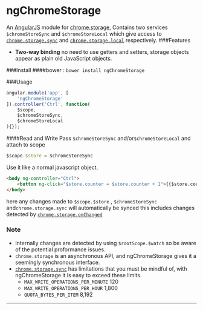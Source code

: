 ngChromeStorage
===================

An [AngularJS](https://github.com/angular/angular.js) module for [chrome.storage](https://developer.chrome.com/extensions/storage), Contains two services `$chromeStoreSync` and `$chromeStoreLocal` which give access to [`chrome.storage.sync`](https://developer.chrome.com/extensions/storage#property-sync) and [`chrome.storage.local`](https://developer.chrome.com/extensions/storage#property-local) respectively.
###Features
* **Two-way binding** no need to use getters and setters, storage objects appear as plain old JavaScript objects.

###Install
####bower : `bower install ngChromeStorage`

###Usage
```javascript
angular.module('app', [
    'ngChromeStorage'
]).controller('Ctrl', function(
    $scope,
    $chromeStoreSync,
    $chromeStoreLocal
){});
```
####Read and Write
Pass `$chromeStoreSync` and/or`$chromeStoreLocal` and attach to scope
```javascript
$scope.$store = $chromeStoreSync
```
Use it like a normal javascript object.
```html
<body ng-controller="Ctrl">
	<button ng-click="$store.counter = $store.counter + 1">{{$store.counter}}</button>
</body>
```
here any changes made to `$scope.$store` , `$chromeStoreSync` and`chrome.storage.sync` will automatically be synced this includes changes detected by  [`chrome.storage.onChanged` ](https://developer.chrome.com/extensions/storage#event-onChanged)

### Note
*  Internally changes are detected by using `$rootScope.$watch` so be aware of the potential proformance issues.
*  `chrome.storage` is an asynchronous API, and ngChromeStorage gives it a seemingly synchronous interface.
* [`chrome.storage.sync`](https://developer.chrome.com/extensions/storage#property-sync) has limitations that you must be mindful of, with ngChromeStorage it is easy to exceed these limits.
  * `MAX_WRITE_OPERATIONS_PER_MINUTE` 120 
  * `MAX_WRITE_OPERATIONS_PER_HOUR` 1,800
  * `QUOTA_BYTES_PER_ITEM` 8,192

----------